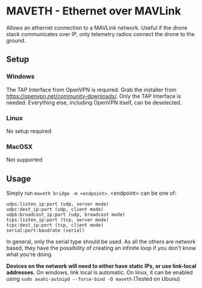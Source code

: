 # MAVETH - Ethernet over MAVLink

Allows an ethernet connection to a MAVLink network. Useful if the drone stack communicates over IP, only telemetry radios connect the drone to the ground.

## Setup

### Windows

The TAP Interface from OpenVPN is required. Grab the installer from https://openvpn.net/community-downloads/. Only the TAP Interface is needed. Everything else, including OpenVPN itself, can be deselected.

### Linux

No setup required

### MacOSX

Not supported

## Usage

Simply run `maveth bridge -m <endpoint>`. \<endpoint\> can be one of:

    udps:listen_ip:port (udp, server mode)
    udpc:dest_ip:port (udp, client mode)
    udpb:broadcast_ip:port (udp, broadcast mode)
    tcps:listen_ip:port (tcp, server mode)
    tcpc:dest_ip:port (tcp, client mode)
    serial:port:baudrate (serial)

In general, only the serial type should be used. As all the others are network based, they have the possibility of creating an infinite loop if you don't know what you're doing.

**Devices on the network will need to either have static IPs, or use link-local addresses.** On windows, link local is automatic. On linux, it can be enabled using `sudo avahi-autoipd --force-bind -D maveth` (Tested on Ubunu)